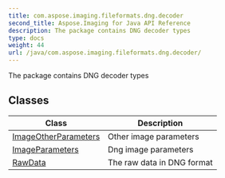 ```yaml
---
title: com.aspose.imaging.fileformats.dng.decoder
second_title: Aspose.Imaging for Java API Reference
description: The package contains DNG decoder types
type: docs
weight: 44
url: /java/com.aspose.imaging.fileformats.dng.decoder/
---
```


The package contains DNG decoder types


## Classes

| Class | Description |
| --- | --- |
| [ImageOtherParameters](../com.aspose.imaging.fileformats.dng.decoder/imageotherparameters) | Other image parameters |
| [ImageParameters](../com.aspose.imaging.fileformats.dng.decoder/imageparameters) | Dng image parameters |
| [RawData](../com.aspose.imaging.fileformats.dng.decoder/rawdata) | The raw data in DNG format |
